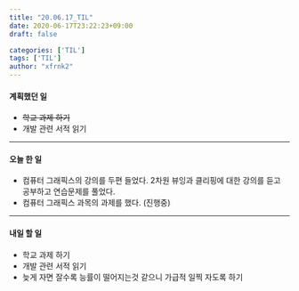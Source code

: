 ```yaml
---
title: "20.06.17_TIL"
date: 2020-06-17T23:22:23+09:00
draft: false

categories: ['TIL']
tags: ['TIL']
author: "xfrnk2"
---
```

#### 계획했던 일
+ ~~학교 과제 하기~~
+ 개발 관련 서적 읽기
---
#### 오늘 한 일
+ 컴퓨터 그래픽스의 강의를 두편 들었다. 2차원 뷰잉과 클리핑에 대한 강의를 듣고 공부하고 연습문제를 풀었다.
+ 컴퓨터 그래픽스 과목의 과제를 했다. (진행중)
--- 
#### 내일 할 일  
+ 학교 과제 하기
+ 개발 관련 서적 읽기
+ 늦게 자면 잘수록 능률이 떨어지는것 같으니 가급적 일찍 자도록 하기